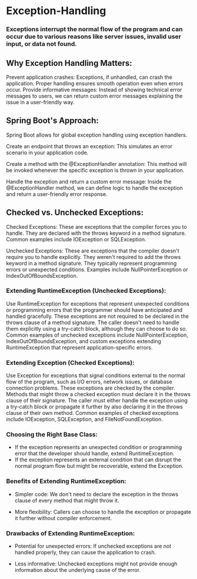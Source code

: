 # Exception-Handling

### Exceptions interrupt the normal flow of the program and can occur due to various reasons like server issues, invalid user input, or data not found.


## Why Exception Handling Matters:

Prevent application crashes: Exceptions, if unhandled, can crash the application. Proper handling ensures smooth operation even when errors occur.
Provide informative messages: Instead of showing technical error messages to users, we can return custom error messages explaining the issue in a user-friendly way.


## Spring Boot's Approach:

Spring Boot allows for global exception handling using exception handlers.

Create an endpoint that throws an exception: This simulates an error scenario in your application code.

Create a method with the @ExceptionHandler annotation: This method will be invoked whenever the specific exception is thrown in your application.

Handle the exception and return a custom error message: Inside the @ExceptionHandler method, we can define logic to handle the exception and return a user-friendly error response.



## Checked vs. Unchecked Exceptions:

Checked Exceptions: 
These are exceptions that the compiler forces you to handle. They are declared with the throws keyword in a method signature. Common examples include IOException or SQLException.

Unchecked Exceptions: 
These are exceptions that the compiler doesn't require you to handle explicitly. They weren't required to add the throws keyword in a method signature. They typically represent programming errors or unexpected conditions. Examples include NullPointerException or IndexOutOfBoundsException.




### Extending RuntimeException (Unchecked Exceptions):

Use RuntimeException for exceptions that represent unexpected conditions or programming errors that the programmer should have anticipated and handled gracefully.
These exceptions are not required to be declared in the throws clause of a method signature. The caller doesn't need to handle them explicitly using a try-catch block, although they can choose to do so.
Common examples of unchecked exceptions include NullPointerException, IndexOutOfBoundsException, and custom exceptions extending RuntimeException that represent application-specific errors.


### Extending Exception (Checked Exceptions):

Use Exception for exceptions that signal conditions external to the normal flow of the program, such as I/O errors, network issues, or database connection problems.
These exceptions are checked by the compiler. Methods that might throw a checked exception must declare it in the throws clause of their signature. The caller must either handle the exception using a try-catch block or propagate it further by also declaring it in the throws clause of their own method.
Common examples of checked exceptions include IOException, SQLException, and FileNotFoundException.


### Choosing the Right Base Class:

- If the exception represents an unexpected condition or programming error that the developer should handle, extend RuntimeException.
- If the exception represents an external condition that can disrupt the normal program flow but might be recoverable, extend the Exception.


### Benefits of Extending RuntimeException:

- Simpler code: 
We don't need to declare the exception in the throws clause of every method that might throw it.

- More flexibility: 
Callers can choose to handle the exception or propagate it further without compiler enforcement.


### Drawbacks of Extending RuntimeException:

- Potential for unexpected errors: 
If unchecked exceptions are not handled properly, they can cause the application to crash.

- Less informative:
Unchecked exceptions might not provide enough information about the underlying cause of the error.


